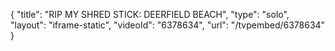 {
    "title": "RIP MY SHRED STICK: DEERFIELD BEACH",
    "type": "solo",
    "layout": "iframe-static",
    "videoId": "6378634",
    "url": "\/tvpembed\/6378634"
}